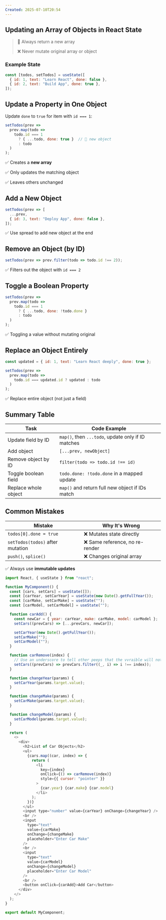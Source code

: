 ```yaml
---
Created: 2025-07-10T20:54
---
```

## Updating an Array of Objects in React State

> 🧠 Always return a new array
> 
> ❌ Never mutate original array or object

  

### Example State

```JavaScript
const [todos, setTodos] = useState([
  { id: 1, text: "Learn React", done: false },
  { id: 2, text: "Build App", done: true },
]);
```

  

## Update a Property in One Object

Update `done` to `true` for item with `id === 1`:

```JavaScript
setTodos(prev =>
  prev.map(todo =>
    todo.id === 1
      ? { ...todo, done: true }  // 🔁 new object
      : todo
  )
);
```

✅ Creates a **new array**

✅ Only updates the matching object

✅ Leaves others unchanged

  

## Add a New Object

```JavaScript
setTodos(prev => [
  ...prev,
  { id: 3, text: "Deploy App", done: false },
]);
```

✅ Use spread to add new object at the end

  

## Remove an Object (by ID)

```JavaScript
setTodos(prev => prev.filter(todo => todo.id !== 2));
```

✅ Filters out the object with `id === 2`

  

## Toggle a Boolean Property

```JavaScript
setTodos(prev =>
  prev.map(todo =>
    todo.id === 1
      ? { ...todo, done: !todo.done }
      : todo
  )
);
```

✅ Toggling a value without mutating original

  

## Replace an Object Entirely

```JavaScript
const updated = { id: 1, text: "Learn React deeply", done: true };

setTodos(prev =>
  prev.map(todo =>
    todo.id === updated.id ? updated : todo
  )
);
```

✅ Replace entire object (not just a field)

  

## Summary Table

|Task|Code Example|
|---|---|
|Update field by ID|`map()`, then `...todo`, update only if ID matches|
|Add object|`[...prev, newObject]`|
|Remove object by ID|`filter(todo => todo.id !== id)`|
|Toggle boolean field|`todo.done: !todo.done` in a mapped update|
|Replace whole object|`map()` and return full new object if IDs match|

  

## Common Mistakes

|Mistake|Why It's Wrong|
|---|---|
|`todos[0].done = true`|❌ Mutates state directly|
|`setTodos(todos)` after mutation|❌ Same reference, no re-render|
|`push()`, `splice()`|❌ Changes original array|

✅ Always use **immutable updates**

  

```JavaScript
import React, { useState } from "react";

function MyComponent() {
  const [cars, setCars] = useState([]);
  const [carYear, setCarYear] = useState(new Date().getFullYear());
  const [carMake, setCarMake] = useState("");
  const [carModel, setCarModel] = useState("");

  function carAdd() {
    const newCar = { year: carYear, make: carMake, model: carModel };
    setCars((prevCars) => [...prevCars, newCar]);

    setCarYear(new Date().getFullYear());
    setCarMake("");
    setCarModel("");
  }

  function carRemove(index) {
    // Use an underscore to tell other peeps that the vvraible will not be used
    setCars((prevCars) => prevCars.filter((_, i) => i !== index));
  }

  function changeYear(params) {
    setCarYear(params.target.value);
  }

  function changeMake(params) {
    setCarMake(params.target.value);
  }

  function changeModel(params) {
    setCarModel(params.target.value);
  }

  return (
    <>
      <div>
        <h2>List of Car Objects</h2>
        <ul>
          {cars.map((car, index) => {
            return (
              <li
                key={index}
                onClick={() => carRemove(index)}
                style={{ cursor: "pointer" }}
              >
                {car.year} {car.make} {car.model}
              </li>
            );
          })}
        </ul>
        <input type="number" value={carYear} onChange={changeYear} />
        <br />
        <input
          type="text"
          value={carMake}
          onChange={changeMake}
          placeholder="Enter Car Make"
        />
        <br />
        <input
          type="text"
          value={carModel}
          onChange={changeModel}
          placeholder="Enter Car Model"
        />
        <br />
        <button onClick={carAdd}>Add Car</button>
      </div>
    </>
  );
}

export default MyComponent;
```